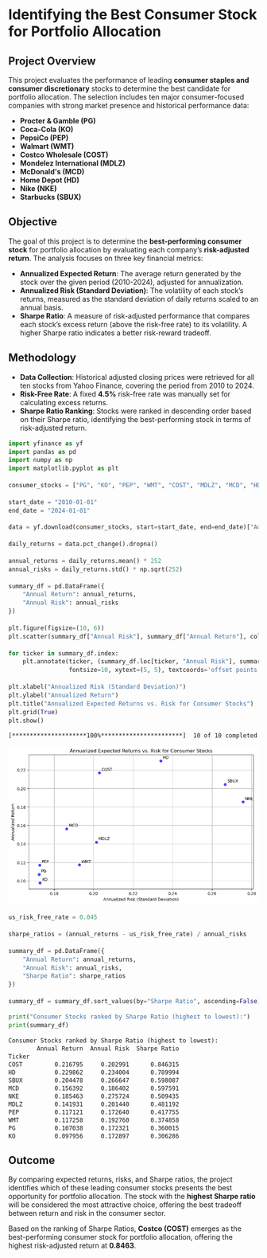 # **Identifying the Best Consumer Stock for Portfolio Allocation**

## **Project Overview**  
This project evaluates the performance of leading **consumer staples and consumer discretionary** stocks to determine the best candidate for portfolio allocation. The selection includes ten major consumer-focused companies with strong market presence and historical performance data:

- **Procter & Gamble (PG)**
- **Coca-Cola (KO)**
- **PepsiCo (PEP)**
- **Walmart (WMT)**
- **Costco Wholesale (COST)**
- **Mondelez International (MDLZ)**
- **McDonald's (MCD)**
- **Home Depot (HD)**
- **Nike (NKE)**
- **Starbucks (SBUX)**

## **Objective**  
The goal of this project is to determine the **best-performing consumer stock** for portfolio allocation by evaluating each company’s **risk-adjusted return**. The analysis focuses on three key financial metrics:

- **Annualized Expected Return**: The average return generated by the stock over the given period (2010-2024), adjusted for annualization.
- **Annualized Risk (Standard Deviation)**: The volatility of each stock’s returns, measured as the standard deviation of daily returns scaled to an annual basis.
- **Sharpe Ratio**: A measure of risk-adjusted performance that compares each stock’s excess return (above the risk-free rate) to its volatility. A higher Sharpe ratio indicates a better risk-reward tradeoff.

## **Methodology**  
- **Data Collection**: Historical adjusted closing prices were retrieved for all ten stocks from Yahoo Finance, covering the period from 2010 to 2024.  
- **Risk-Free Rate**: A fixed **4.5%** risk-free rate was manually set for calculating excess returns.  
- **Sharpe Ratio Ranking**: Stocks were ranked in descending order based on their Sharpe ratio, identifying the best-performing stock in terms of risk-adjusted return.


```python
import yfinance as yf
import pandas as pd
import numpy as np
import matplotlib.pyplot as plt

consumer_stocks = ["PG", "KO", "PEP", "WMT", "COST", "MDLZ", "MCD", "HD", "NKE", "SBUX"]

start_date = "2010-01-01"
end_date = "2024-01-01"

data = yf.download(consumer_stocks, start=start_date, end=end_date)["Adj Close"]

daily_returns = data.pct_change().dropna()

annual_returns = daily_returns.mean() * 252
annual_risks = daily_returns.std() * np.sqrt(252)

summary_df = pd.DataFrame({
    "Annual Return": annual_returns,
    "Annual Risk": annual_risks
})

plt.figure(figsize=(10, 6))
plt.scatter(summary_df["Annual Risk"], summary_df["Annual Return"], color="blue", alpha=0.7)

for ticker in summary_df.index:
    plt.annotate(ticker, (summary_df.loc[ticker, "Annual Risk"], summary_df.loc[ticker, "Annual Return"]),
                 fontsize=10, xytext=(5, 5), textcoords='offset points')

plt.xlabel("Annualized Risk (Standard Deviation)")
plt.ylabel("Annualized Return")
plt.title("Annualized Expected Returns vs. Risk for Consumer Stocks")
plt.grid(True)
plt.show()
```

    [*********************100%***********************]  10 of 10 completed



    
![png](output_1_1.png)
    



```python
us_risk_free_rate = 0.045

sharpe_ratios = (annual_returns - us_risk_free_rate) / annual_risks

summary_df = pd.DataFrame({
    "Annual Return": annual_returns,
    "Annual Risk": annual_risks,
    "Sharpe Ratio": sharpe_ratios
})

summary_df = summary_df.sort_values(by="Sharpe Ratio", ascending=False)
```


```python
print("Consumer Stocks ranked by Sharpe Ratio (highest to lowest):")
print(summary_df)
```

    Consumer Stocks ranked by Sharpe Ratio (highest to lowest):
            Annual Return  Annual Risk  Sharpe Ratio
    Ticker                                          
    COST         0.216795     0.202991      0.846315
    HD           0.229862     0.234004      0.789994
    SBUX         0.204478     0.266647      0.598087
    MCD          0.156392     0.186402      0.597591
    NKE          0.185463     0.275724      0.509435
    MDLZ         0.141931     0.201440      0.481192
    PEP          0.117121     0.172640      0.417755
    WMT          0.117258     0.192760      0.374858
    PG           0.107038     0.172321      0.360015
    KO           0.097956     0.172897      0.306286


## **Outcome**  
By comparing expected returns, risks, and Sharpe ratios, the project identifies which of these leading consumer stocks presents the best opportunity for portfolio allocation. The stock with the **highest Sharpe ratio** will be considered the most attractive choice, offering the best tradeoff between return and risk in the consumer sector.

Based on the ranking of Sharpe Ratios, **Costco (COST)** emerges as the best-performing consumer stock for portfolio allocation, offering the highest risk-adjusted return at **0.8463**.

